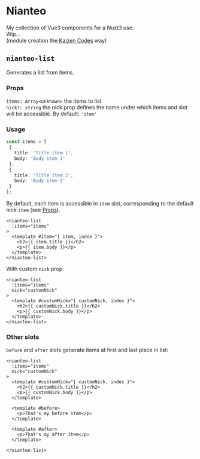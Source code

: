 # Nianteo
My collection of Vue3 components for a Nuxt3 use.  
Wip...  
(module creation the [Kaizen Codes](https://www.youtube.com/watch?v=5BcJ2WUTltU) way)

## `nianteo-list`
Generates a list from items.

### Props
`items: Array<unknown>` the items to list  
`nick?: string` the nick prop defines the name under which items and slot will be accessible. By default: `'item'`

### Usage


 ```typescript
const items = [
  {
    title: 'Title item 1',
    body: 'Body item 1'
  },
  {
    title: 'Title item 2',
    body: 'Body item 2'
  }
];
```


By default, each item is accessible in `item` slot, corresponding to the default nick `item` (see [Props](#props)).
```vue
<nianteo-list
  :items="items"
>
  <template #item="{ item, index }">
    <h2>{{ item.title }}</h2>
    <p>{{ item.body }}</p>
  </template>
</nianteo-list>
```


With custom `nick` prop:
```vue
<nianteo-list
  :items="items"
  nick="customNick"
>
  <template #customNick="{ customNick, index }">
    <h2>{{ customNick.title }}</h2>
    <p>{{ customNick.body }}</p>
  </template>
</nianteo-list>
```


### Other slots
`before` and `after` slots generate items at first and last place in list:
```vue
<nianteo-list
  :items="items"
  nick="customNick"
>
  <template #customNick="{ customNick, index }">
    <h2>{{ customNick.title }}</h2>
    <p>{{ customNick.body }}</p>
  </template>
  
  <template #before>
    <p>That's my before item</p>
  </template>
  
  <template #after>
    <p>That's my after item</p>
  </template>

</nianteo-list>
```
